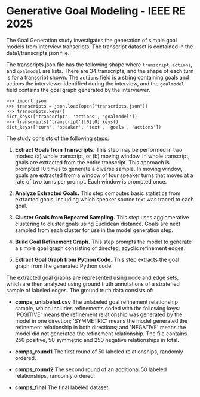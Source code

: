 # Generative Goal Modeling - IEEE RE 2025

The Goal Generation study investigates the generation of simple goal models from interview transcripts. The transcript dataset is contained in the data1/transcripts.json file.

The transcripts.json file has the following shape where `transcript`, `actions`, and `goalmodel` are lists. There are 34 transcripts, and the shape of each turn is for a transcript shown. The `actions` field is a string containing goals and actions the interviewer identified during the interview, and the `goalmodel` field contains the goal graph generated by the interviewer.

```
>>> import json
>>> transcripts = json.load(open("transcripts.json"))
>>> transcripts.keys()
dict_keys(['transcript', 'actions', 'goalmodel'])
>>> transcripts['transcript'][0][0].keys()
dict_keys(['turn', 'speaker', 'text', 'goals', 'actions'])
```


The study consists of the following steps:

1. **Extract Goals from Transcripts.** This step may be performed in two modes: (a) whole transcript, or (b) moving window. In whole transcript, goals are extracted from the entire transcript. This approach is prompted 10 times to generate a diverse sample. In moving window, goals are extracted from a window of four speaker turns that moves at a rate of two turns per prompt. Each window is prompted once.
   
2. **Analyze Extracted Goals.** This step computes basic statistics from extracted goals, including which speaker source text was traced to each goal.

3. **Cluster Goals from Repeated Sampling.** This step uses agglomerative clustering to cluster goals using Euclidean distance. Goals are next sampled from each cluster for use in the model generation step.

4. **Build Goal Refinement Graph.** This step prompts the model to generate a simple goal graph consisting of directed, acyclic refinement edges.

5. **Extract Goal Graph from Python Code.** This step extracts the goal graph from the generated Python code.

The extracted goal graphs are represented using node and edge sets, which are then analyzed using ground truth annotations of a stratefied sample of labeled edges. The ground truth data consists of:

* **comps_unlabeled.csv** The unlabeled goal refinement relationship sample, which includes refinements coded with the following keys: 'POSITIVE' means the refinement relationship was generated by the model in one direction; 'SYMMETRIC' means the model generated the refinement relationship in both directions; and 'NEGATIVE' means the model did not generated the refinement relationship. The file contains 250 positive, 50 symmetric and 250 negative relationships in total.

* **comps_round1** The first round of 50 labeled relationships, randomly ordered.

* **comps_round2** The second round of an additional 50 labeled relationships, randomly ordered.

* **comps_final** The final labeled dataset.


